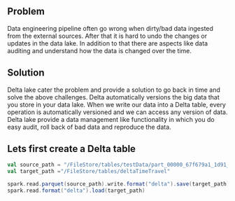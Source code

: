 ## Problem
Data engineering pipeline often go wrong when dirty/bad data ingested from the external sources. After that it is hard to undo the changes or updates in the data lake. In addition to that there are aspects like data auditing and understand how the data is changed over the time.

## Solution

Delta lake cater the problem and provide a solution to go back in time and solve the above challenges. Delta automatically versions the big data that you store in your data lake. When we write our data into a Delta table, every operation is automatically versioned and we can access any version of data. Delta lake provide a data management like functionality in which you do easy audit, roll back of bad data and reproduce the data.

## Lets first create a Delta table
```scala
val source_path = "/FileStore/tables/testData/part_00000_67f679a1_1d91_4571_9d54_54ab84497267_c000_snappy.parquet"
val target_path ="/FileStore/tables/deltaTimeTravel"

spark.read.parquet(source_path).write.format("delta").save(target_path)
spark.read.format("delta").load(target_path)
```
<!--stackedit_data:
eyJoaXN0b3J5IjpbMTI2MTk1NTEwNiwxOTY2NTE2NzY5LDg1MT
M1NzEwMiwtMTU1NzgzMTY2OSwtMTIxNTY5NDIxMywtMTQzMTEw
MzI4MiwtMTcyMDQzMDM5MiwtMjA4ODc0NjYxMiwtMTU3NDYyOD
YyMSwtNzY2NDUwMTY0LDg2NTU2NzY2Miw1MjMyMTI3NDcsLTE4
MDA1MjcyOTIsLTEyOTA0MjA5NzYsLTE4ODEzNTgwMzcsODU3MD
k5MjIwLC0xODQwOTEyNjU4LDEzOTAyNzM0MDcsLTE0OTA3NjQ0
NzUsLTQ0NDg3NTU4M119
-->